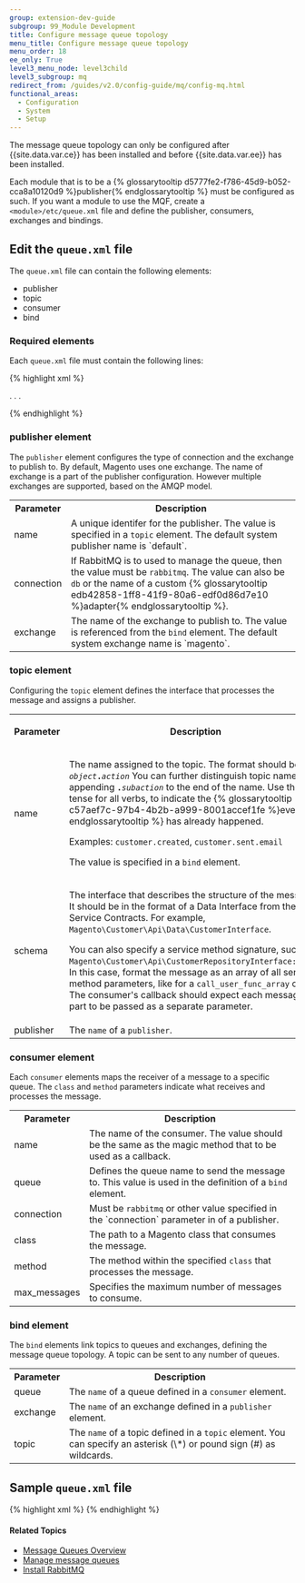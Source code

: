 ```yaml
---
group: extension-dev-guide
subgroup: 99_Module Development
title: Configure message queue topology
menu_title: Configure message queue topology
menu_order: 18
ee_only: True
level3_menu_node: level3child
level3_subgroup: mq
redirect_from: /guides/v2.0/config-guide/mq/config-mq.html
functional_areas:
  - Configuration
  - System
  - Setup
---
```


<div class="bs-callout bs-callout-warning">
  <p>The message queue topology can only be configured after {{site.data.var.ce}} has been installed and before {{site.data.var.ee}} has been installed. </p>
</div>

Each module that is to be a {% glossarytooltip d5777fe2-f786-45d9-b052-cca8a10120d9 %}publisher{% endglossarytooltip %} must be configured as such. If you want a module to use the MQF, create a `<module>/etc/queue.xml` file and define the publisher, consumers, exchanges and bindings.

## Edit the <code>queue.xml</code> file

The `queue.xml` file can contain the following elements:

+ publisher
+ topic
+ consumer
+ bind

### Required elements

Each `queue.xml` file must contain the following lines:

{% highlight xml %}
<?xml version="1.0"?>

<config xmlns:xsi="http://www.w3.org/2001/XMLSchema-instance" xsi:noNamespaceSchemaLocation="urn:magento:framework-message-queue:etc/queue.xsd">
.
.
.
</config>

{% endhighlight %}

### publisher element

The `publisher` element configures the type of connection and the exchange to publish to. By default, Magento uses one exchange. The name of exchange is a part of the publisher configuration. However multiple exchanges are supported, based on the AMQP model.
<table>
<tr>
<th>Parameter</th><th>Description</th>
</tr>
<tr>
<td>name</td>
<td>A unique identifer for the publisher. The value is specified in a <code>topic</code> element. The default system publisher name is `default`.</td>
</tr>
<tr>
<td>connection</td>
<td>If RabbitMQ is to used to manage the queue, then the value must be <code>rabbitmq</code>. The value can also be <code>db</code> or the name of a custom {% glossarytooltip edb42858-1ff8-41f9-80a6-edf0d86d7e10 %}adapter{% endglossarytooltip %}.</td>
</tr>
<tr>
<td>exchange</td>
<td>The name of the exchange to publish to. The value is referenced from the <code>bind</code> element. The default system exchange name is `magento`.</td>
</tr>
</table>

### topic element

Configuring the `topic` element defines the interface that processes the message and assigns a publisher.
<table>
<tr>
<th><p>Parameter</p></th><th><p>Description</p></th>
</tr>
<tr>
<td>name</td>
<td><p>The name assigned to the topic. The format should be <code><i>object</i><b>.</b><i>action</i></code> You can further distinguish topic names by appending <code><b>.</b><i>subaction</i></code> to the end of the name. Use the past tense for all verbs, to indicate the {% glossarytooltip c57aef7c-97b4-4b2b-a999-8001accef1fe %}event{% endglossarytooltip %} has already happened.</p>
<p>Examples: <code>customer.created</code>, <code>customer.sent.email</code></p>
<p>The value is specified in a <code>bind</code> element.</p></td>
</tr>
<tr>
<td>schema</td>
<td><p>The interface that describes the structure of the message. It should be in the format of a Data Interface from the Service Contracts. For example, <code>Magento\Customer\Api\Data\CustomerInterface</code>.
</p>
<p>You can also specify a service method signature, such as <code>Magento\Customer\Api\CustomerRepositoryInterface::save</code>. In this case, format the message as an array of all service method parameters, like for a <code>call_user_func_array</code> call. The consumer's callback should expect each message part to be passed as a separate parameter.
</p></td>
</tr>
<tr>
<td>publisher</td>
<td>The <code>name</code> of a <code>publisher</code>.</td>
</tr>
</table>

### consumer element

Each `consumer` elements maps the receiver of a message to a specific queue. The `class` and `method` parameters indicate what receives and processes the message.
<table>
<tr>
<th>Parameter</th><th>Description</th>
</tr>
<tr>
<td>name</td>
<td>The name of the consumer. The value should be the same as the magic method that to be used as a callback. </td>
</tr>
<tr>
<td>queue</td>
<td>Defines the queue name to send the message to. This value is used in the definition of a <code>bind</code> element.</td>
</tr>
<tr>
<td>connection</td>
<td>Must be <code>rabbitmq</code> or other value specified in the `connection` parameter in of a publisher.</td>
</tr>
<tr>
<td>class</td>
<td>The path to a Magento class that consumes the message.</td>
</tr>
<tr>
<td>method</td>
<td>The method within the specified <code>class</code> that processes the message.</td>
</tr>
<tr>
<td>max_messages</td>
<td>Specifies the maximum number of messages to consume.</td>
</tr>
</table>

### bind element

The `bind` elements link topics to queues and exchanges, defining the message queue topology. A topic can be sent to any number of queues.

<table>
<tr>
<th>Parameter</th><th>Description</th>
</tr>
<tr>
<td>queue</td>
<td>The <code>name</code> of a queue defined in a <code>consumer</code> element.</td>
</tr>
<tr>
<td>exchange</td>
<td>The <code>name</code> of an exchange defined in a <code>publisher</code> element.</td>
</tr>
<tr>
<td>topic</td>
<td>The <code>name</code> of a topic defined in a <code>topic</code> element. You can specify an asterisk (\*) or pound sign (#) as wildcards. </td>
</tr>
</table>

## Sample `queue.xml` file
{% highlight xml %}
<config xmlns:xsi="http://www.w3.org/2001/XMLSchema-instance" xsi:noNamespaceSchemaLocation="urn:magento:framework-message-queue:etc/queue.xsd">
    <publisher name="test-publisher-1" connection="rabbitmq" exchange="magento"/>
    <publisher name="test-publisher-2" connection="db" exchange="magento"/>
    <topic name="customer.created" schema="Magento\Customer\Api\Data\CustomerInterface" publisher="test-publisher-1"/>
    <topic name="customer.deleted" schema="Magento\Customer\Api\Data\CustomerInterface" publisher="test-publisher-2"/>
    <consumer name="customerCreatedListener" queue="test-queue-1" connection="rabbitmq" class="Data\Type" method="processMessage"/>
    <consumer name="customerDeletedListener" queue="test-queue-2" connection="db" class="Other\Type" method="processMessage2" max_messages="98765"/>
    <bind queue="test-queue-1" exchange="magento" topic="customer.created" />
    <bind queue="test-queue-2" exchange="magento" topic="customer.deleted" />
</config>
{% endhighlight %}

#### Related Topics

*	<a href="{{ page.baseurl }}/config-guide/mq/rabbitmq-overview.html">Message Queues Overview</a>
*	<a href="{{ page.baseurl }}/config-guide/mq/manage-mysql.html">Manage message queues</a>
*	<a href="{{ page.baseurl }}/install-gde/prereq/install-rabbitmq.html">Install RabbitMQ</a>
